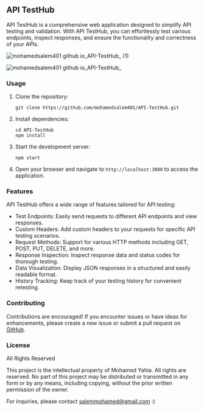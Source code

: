 ## API TestHub

API TestHub is a comprehensive web application designed to simplify API testing and validation. With API TestHub, you can effortlessly test various endpoints, inspect responses, and ensure the functionality and correctness of your APIs.

![mohamedsalem401 github io_API-TestHub_ (1)](https://github.com/mohamedsalem401/API-TestHub/assets/67981832/46076579-0c17-4e5b-ab29-9443829a991d)


![mohamedsalem401 github io_API-TestHub_](https://github.com/mohamedsalem401/API-TestHub/assets/67981832/6deb43bd-1556-424d-83b4-2edb400c3c84)


### Usage

1. Clone the repository:

   ```shell
   git clone https://github.com/mohamedsalem401/API-TestHub.git
   ```

2. Install dependencies:

   ```shell
   cd API-TestHub
   npm install
   ```

3. Start the development server:

   ```shell
   npm start
   ```

4. Open your browser and navigate to `http://localhost:3000` to access the application.

### Features

API TestHub offers a wide range of features tailored for API testing:

- Test Endpoints: Easily send requests to different API endpoints and view responses.
- Custom Headers: Add custom headers to your requests for specific API testing scenarios.
- Request Methods: Support for various HTTP methods including GET, POST, PUT, DELETE, and more.
- Response Inspection: Inspect response data and status codes for thorough testing.
- Data Visualization: Display JSON responses in a structured and easily readable format.
- History Tracking: Keep track of your testing history for convenient retesting.

### Contributing

Contributions are encouraged! If you encounter issues or have ideas for enhancements, please create a new issue or submit a pull request on [GitHub](https://github.com/mohamedsalem401/API-TestHub).

### License

All Rights Reserved

This project is the intellectual property of Mohamed Yahia. All rights are reserved. No part of this project may be distributed or transmitted in any form or by any means, including copying, without the prior written permission of the owner.

For inquiries, please contact salemmohamed@gmail.com :)

